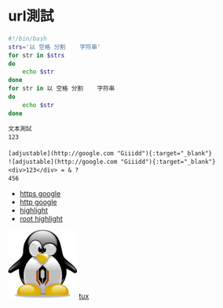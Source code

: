 # url測試
```sh
#!/bin/bash
strs='以 空格 分割    字符串'
for str in $strs
do
    echo $str
done
for str in 以 空格 分割    字符串
do
    echo $str
done
```

```txt
文本測試
123

[adjustable](http://google.com "Giiidd"){:target="_blank"}
![adjustable](http://google.com "Giiidd"){:target="_blank"}
<div>123</div> = & ?
456
```

* [https google](https://www.google.com)
* [http google](http://www.google.com)
* [highlight](home/highlight)
* [root highlight](/home/highlight)

![tux](assets/tux.jpg)
[tux](assets/tux.jpg)
